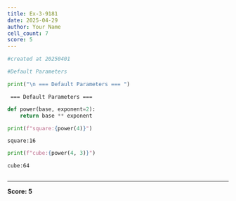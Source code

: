 ```yaml
---
title: Ex-3-9181
date: 2025-04-29
author: Your Name
cell_count: 7
score: 5
---
```


```python
#created at 20250401
```


```python
#Default Parameters
```


```python
print("\n === Default Parameters === ")
```

    
     === Default Parameters === 



```python
def power(base, exponent=2):
    return base ** exponent
```


```python
print(f"square:{power(4)}")
```

    square:16



```python
print(f"cube:{power(4, 3)}")
```

    cube:64



```python

```


---
**Score: 5**